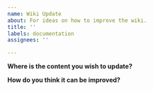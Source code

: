 ```yaml
---
name: Wiki Update
about: For ideas on how to improve the wiki.
title: ''
labels: documentation
assignees: ''

---
```


**Where is the content you wish to update?**

**How do you think it can be improved?**
